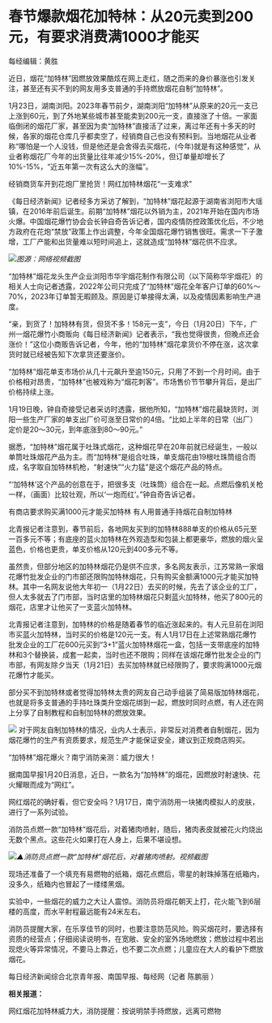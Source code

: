 # 春节爆款烟花加特林：从20元卖到200元，有要求消费满1000才能买

每经编辑：黄胜

近日，烟花“加特林”因燃放效果酷炫在网上走红，随之而来的身价暴涨也引发关注，甚至还有买不到的网友用多支普通的手持燃放烟花自制“加特林”。

1月23日，湖南浏阳。2023年春节前夕，湖南浏阳“加特林”从原来的20元一支已上涨到60元，到了外地某些城市甚至能卖到200元一支，直接涨了十倍。一家面临倒闭的烟花厂家，甚至因为卖“加特林”直接活了过来，离过年还有十多天的时候，各家的烟花仓库几乎都卖空了，经销商自己也没有预料到。当地烟花从业者称“哪怕是一个人没钱，但是他还是会舍得去买烟花，(今年)就是有这种感觉”，从业者称烟花厂今年的出货量比往年减少15%-20%，但订单量却增长了10%-15%，“近五年第一次有这么大的涨幅”。

经销商货车开到花炮厂里抢货！网红加特林烟花“一支难求”

《每日经济新闻》记者经多方采访了解到，“加特林”烟花起源于湖南省浏阳市大瑶镇，在2016年前后诞生。前期“加特林”烟花以外销为主，2021年开始在国内市场火爆。中国烟花爆竹协会会长钟自奇告诉记者，国内疫情防控政策优化后，不少地方政府在花炮“禁放”政策上作出调整，今年全国烟花爆竹销售很旺。需求一下子激增，工厂产能和出货量难以短时间追上，这就造成“加特林”烟花供不应求。

![](https://inews.gtimg.com/newsapp_bt/0/15626432588/1000)_图源：网络视频截图_

“加特林”烟花龙头生产企业浏阳市华宇烟花制作有限公司（以下简称华宇烟花）的相关人士向记者透露，2022年公司只完成了“加特林”烟花全年客户订单的60%～70%，2023年订单暂无暇顾及。原因是订单接得太满，以及疫情因素影响生产进度。

“亲，到货了！加特林有货，但货不多！158元一支”，今日（1月20日）下午，广州一烟花爆竹小商贩向《每日经济新闻》记者表示，“我也觉得很贵，但晚点还会涨价！”这位小商贩告诉记者，今年，他的“加特林”烟花拿货价不停在涨，这次拿货时就已经被告知下次拿货还要涨价。

“加特林”烟花单支市场价从几十元飙升至逾150元，只用了不到一个月时间。由于价格相对昂贵，“加特林”也被戏称为“烟花刺客”。市场售价节节攀升背后，是出厂价格持续上涨。

1月19日晚，钟自奇接受记者采访时透露，据他所知，“加特林”烟花最缺货时，浏阳一些生产厂家的单支出厂价可涨至日常价的4倍。“比如上半年的日常（出厂）定价是20～30元，到年底涨到80～90元。”

据悉，“加特林”烟花属于吐珠式烟花，这种烟花早在20年前就已经诞生，一般以单筒吐珠烟花产品为主。而“加特林”是组合吐珠，单支烟花由19根吐珠筒组合而成，名字取自加特林机枪，“射速快”“火力猛”是这个烟花产品的特点。

“‘加特林’这个产品的创意在于，把很多支（吐珠筒）组合在一起。点燃后像机关枪一样，（画面）比较壮观，所以‘一炮而红’。”钟自奇告诉记者。

有商店要求购买满1000元才能买加特林 有人用普通手持烟花自制加特林

北青报记者注意到，春节前后，各地网友买到的加特林888单支的价格从65元至一百多元不等；有底座的蓝火加特林在外观造型和包装上都更豪华，燃放的烟火呈蓝色，价格也更贵，单支价格从120元到400多元不等。

虽然贵，但部分地区的加特林烟花仍是供不应求，多名网友表示，江苏常熟一家烟花爆竹批发企业的门市部还限购加特林烟花，只有购买金额满1000元才能买加特林。其中一名网友说他大年初一（1月22日）去买的时候，先去了该企业的工厂，但人太多就去了门市部，当时店里的加特林烟花只剩蓝火加特林，他买了800元的烟花，店里才让他买了一支蓝火加特林。

北青报记者注意到，加特林的价格是随着春节的临近涨起来的。有人元旦前在浏阳市买蓝火加特林，当时买的价格是120元一支。有人1月17日在上述常熟烟花爆竹批发企业的工厂花600元买到“3+1”蓝火加特林烟花一盒，包括一支带底座的加特林和3个替换装，成套一起卖，当时也还不限购；同样在该烟花爆竹批发企业的门市部，有网友除夕当天（1月21日）去买加特林就已经限购了，要求购满1000元烟花爆竹才能买。

部分买不到加特林或者觉得加特林太贵的网友自己动手组装了简易版加特林烟花，也就是将多支普通的手持吐珠类升空烟花绑到一起，燃放时同时点燃，有人还在网上分享了自制教程和自制加特林的燃放效果。

![](https://inews.gtimg.com/newsapp_bt/0/15626432593/1000)
对于网友自制加特林的情况，业内人士表示，非常反对消费者自制烟花，因为烟花爆竹的生产有资质要求，规范生产才能保证安全，建议到正规商店购买。

“加特林”烟花爆火？南宁消防亲测：威力很大！

据南国早报1月20日消息，近日，一款名为“加特林”的烟花，因燃放时射速快、花火耀眼而成为“网红”。

网红烟花的确好看，但它安全吗？1月17日，南宁消防用一块猪肉模拟人的皮肤，进行了一系列试验。

消防员点燃一款“加特林”烟花后，对着猪肉喷射，随后，猪肉表皮就被花火灼烧出无数个黑点。这些花火如果打在人身上，后果不堪设想。

![](https://inews.gtimg.com/news_bt/OfjiBgPvljKALF9Dv6lXQpKUaO_JTSqRbt3LhnfT9HB3AAA/1000)_▲消防员点燃一款“加特林”烟花后，对着猪肉喷射。视频截图_

现场还准备了一个填充有易燃物的纸箱，烟花点燃后，零星的射珠掉落在纸箱内，没多久，纸箱内也冒起了一缕缕黑烟。

实验中，一些烟花的威力之大让人震惊。消防员将烟花朝天上打，花火能飞到6层楼的高度，而水平射程最远能有24米左右。

消防员提醒大家，在乐享佳节的同时，也要注意防范风险。购买烟花时，要选择有资质的经营点；仔细阅读说明书，在宽敞、安全的室外场地燃放；燃放过程中若出现熄火等异常情况，不要马上靠近，也不要二次点燃；儿童应在大人的看护下燃放烟花。

每日经济新闻综合北京青年报、南国早报、每经网（记者 陈鹏丽 ）

**相关报道：**

网红烟花加特林威力大，消防提醒：按说明禁手持燃放，远离可燃物

